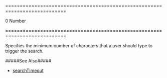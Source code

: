 ===========================================================================
<!--default-->0<!--/default-->
<!--type-->Number<!--/type-->
===========================================================================

<!--shortDescription-->
Specifies the minimum number of characters that a user should type to trigger the search.
<!--/shortDescription-->

<!--fullDescription-->
#####See Also#####
- [searchTimeout](/Documentation/ApiReference/UI_Widgets/dxHtmlEditor/Configuration/mentions/#searchTimeout)
<!--/fullDescription-->

